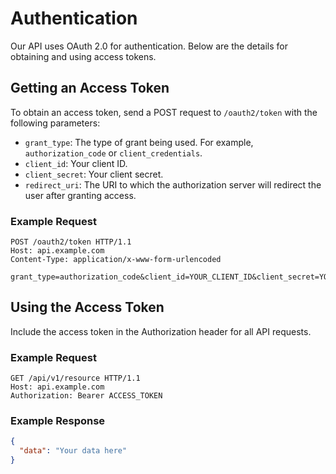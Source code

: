 # Authentication

Our API uses OAuth 2.0 for authentication. Below are the details for obtaining and using access tokens.

## Getting an Access Token

To obtain an access token, send a POST request to `/oauth2/token` with the following parameters:

- `grant_type`: The type of grant being used. For example, `authorization_code` or `client_credentials`.
- `client_id`: Your client ID.
- `client_secret`: Your client secret.
- `redirect_uri`: The URI to which the authorization server will redirect the user after granting access.

### Example Request

```http
POST /oauth2/token HTTP/1.1
Host: api.example.com
Content-Type: application/x-www-form-urlencoded

grant_type=authorization_code&client_id=YOUR_CLIENT_ID&client_secret=YOUR_CLIENT_SECRET&code=AUTH_CODE&redirect_uri=YOUR_REDIRECT_URI
```

## Using the Access Token

Include the access token in the Authorization header for all API requests.

### Example Request

```http
GET /api/v1/resource HTTP/1.1
Host: api.example.com
Authorization: Bearer ACCESS_TOKEN
```

### Example Response

```json
{
  "data": "Your data here"
}
```